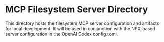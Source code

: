 # MCP Filesystem Server Directory

This directory hosts the filesystem MCP server configuration and artifacts for local development. It will be used in conjunction with the NPX-based server configuration in the OpenAI Codex config.toml.
